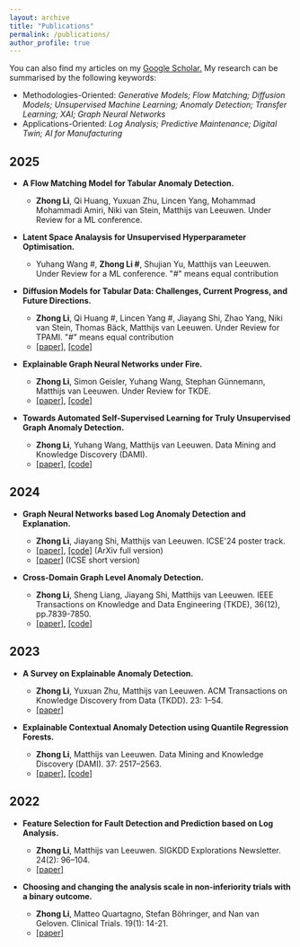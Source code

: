```yaml
---
layout: archive
title: "Publications"
permalink: /publications/
author_profile: true
---
```


You can also find my articles on my <u><a href="https://scholar.google.com/citations?user=m5u8VlIAAAAJ&hl=en&oi=ao">Google Scholar</a>.</u> My research can be summarised by the following keywords:
- Methodologies-Oriented: *Generative Models; Flow Matching; Diffusion Models; Unsupervised Machine Learning; Anomaly Detection; Transfer Learning; XAI; Graph Neural Networks*
- Applications-Oriented: *Log Analysis; Predictive Maintenance; Digital Twin; AI for Manufacturing*

## 2025

- **A Flow Matching Model for Tabular Anomaly Detection.**
  - **Zhong Li**, Qi Huang, Yuxuan Zhu, Lincen Yang, Mohammad Mohammadi Amiri, Niki van Stein, Matthijs van Leeuwen. Under Review for a ML conference.
 
- **Latent Space Analaysis for Unsupervised Hyperparameter Optimisation.**
  - Yuhang Wang #, **Zhong Li #**, Shujian Yu, Matthijs van Leeuwen. Under Review for a ML conference. "#" means equal contribution
 
- **Diffusion Models for Tabular Data: Challenges, Current Progress, and Future Directions.**
  - **Zhong Li**, Qi Huang #, Lincen Yang #, Jiayang Shi, Zhao Yang, Niki van Stein, Thomas Bäck, Matthijs van Leeuwen. Under Review for TPAMI. "#" means equal contribution
  - [[paper]](https://arxiv.org/abs/2502.17119), [[code]](https://github.com/Diffusion-Model-Leiden/awesome-diffusion-models-for-tabular-data)
 
- **Explainable Graph Neural Networks under Fire.**
  - **Zhong Li**, Simon Geisler, Yuhang Wang, Stephan Günnemann, Matthijs van Leeuwen. Under Review for TKDE.
  - [[paper]](https://arxiv.org/abs/2406.06417), [[code]](https://github.com/ZhongLIFR/GXAttack)
    
- **Towards Automated Self-Supervised Learning for Truly Unsupervised Graph Anomaly Detection.**
  - **Zhong Li**, Yuhang Wang, Matthijs van Leeuwen. Data Mining and Knowledge Discovery (DAMI).
  - [[paper]](https://arxiv.org/abs/2501.14694), [[code]](https://github.com/ZhongLIFR/AutoGAD2024)
    
## 2024
    
- **Graph Neural Networks based Log Anomaly Detection and Explanation.**
  - **Zhong Li**, Jiayang Shi, Matthijs van Leeuwen. ICSE'24 poster track.
  - [[paper]](https://arxiv.org/abs/2307.00527), [[code]](https://github.com/ZhongLIFR/Logs2Graph) (ArXiv full version)
  - [[paper]](https://dl.acm.org/doi/pdf/10.1145/3639478.3643084) (ICSE short version)
    
- **Cross-Domain Graph Level Anomaly Detection.**
  - **Zhong Li**, Sheng Liang, Jiayang Shi, Matthijs van Leeuwen. IEEE Transactions on Knowledge and Data Engineering (TKDE), 36(12), pp.7839-7850.
  - [[paper]](https://ieeexplore.ieee.org/document/10684507/keywords#keywords), [[code]](https://github.com/ZhongLIFR/ARMET/)

## 2023
- **A Survey on Explainable Anomaly Detection.**
  - **Zhong Li**, Yuxuan Zhu, Matthijs van Leeuwen. ACM Transactions on Knowledge Discovery from Data (TKDD). 23: 1–54.
  - [[paper]](https://dl.acm.org/doi/10.1145/3609333)
    
- **Explainable Contextual Anomaly Detection using Quantile Regression Forests.**
  - **Zhong Li**, Matthijs van Leeuwen.  Data Mining and Knowledge Discovery (DAMI). 37: 2517–2563.
  - [[paper]](https://link.springer.com/article/10.1007/s10618-023-00967-z), [[code]](https://github.com/ZhongLIFR/QCAD)

## 2022
- **Feature Selection for Fault Detection and Prediction based on Log Analysis.**
  - **Zhong Li**, Matthijs van Leeuwen.  SIGKDD Explorations Newsletter. 24(2): 96–104. 
  - [[paper]](https://dl.acm.org/doi/10.1145/3575637.3575652)
    
- **Choosing and changing the analysis scale in non-inferiority trials with a binary outcome.**
  - **Zhong Li**, Matteo Quartagno, Stefan Böhringer, and Nan van Geloven. Clinical Trials. 19(1): 14-21. 
  - [[paper]](https://journals.sagepub.com/doi/full/10.1177/17407745211053790)

<!--{% include base_path %}
{% for post in site.publications reversed %}
  {% include archive-single.html %}
{% endfor %}
-->
